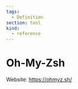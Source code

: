 ```yaml
---
tags:
  - Definition
section: tool
kind:
  - reference
---
```


# Oh-My-Zsh

Website: <https://ohmyz.sh/>
